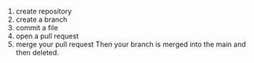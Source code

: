 1. create repository
2. create a branch
3. commit a file
4. open a pull request
5. merge your pull request
Then your branch is merged into the main and then deleted.
